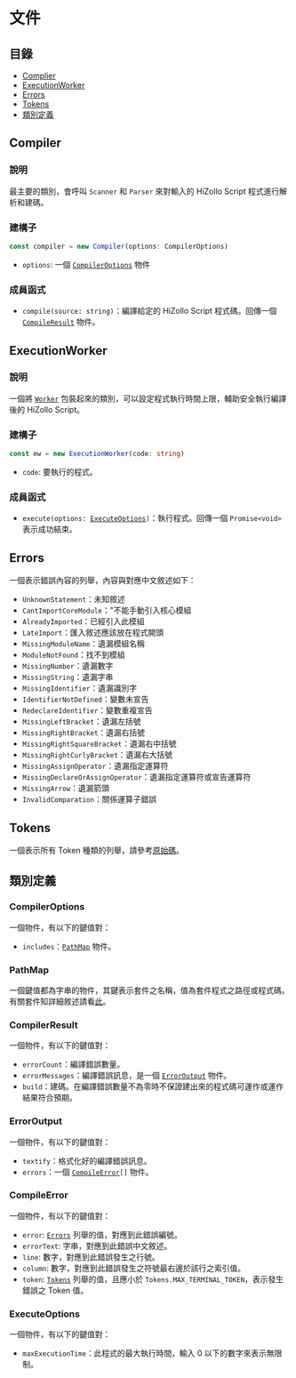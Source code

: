 # 文件
## 目錄
- [Complier](#Compiler)
- [ExecutionWorker](#ExecutionWorker)
- [Errors](#Errors)
- [Tokens](#Tokens)
- [類別定義](#類別定義)

## Compiler
### 說明
最主要的類別，會呼叫 `Scanner` 和 `Parser` 來對輸入的 HiZollo Script 程式進行解析和建碼。

### 建構子
```ts
const compiler = new Compiler(options: CompilerOptions)
```
- `options`: 一個 [`CompilerOptions`](#compileroptions) 物件

### 成員函式
- `compile(source: string)`：編譯給定的 HiZollo Script 程式碼。回傳一個 [`CompileResult`](#compileresult) 物件。

## ExecutionWorker
### 說明
一個將 [`Worker`](https://nodejs.org/api/worker_threads.html#class-worker) 包裝起來的類別，可以設定程式執行時間上限，輔助安全執行編譯後的 HiZollo Script。

### 建構子
```ts
const ew = new ExecutionWorker(code: string)
```
- `code`: 要執行的程式。

### 成員函式
- `execute(options: `[`ExecuteOptions`](#executeoptions)`)`：執行程式。回傳一個 `Promise<void>` 表示成功結束。

## Errors
一個表示錯誤內容的列舉，內容與對應中文敘述如下：
- `UnknownStatement`：未知敘述
- `CantImportCoreModule`："不能手動引入核心模組
- `AlreadyImported`：已經引入此模組
- `LateImport`：匯入敘述應該放在程式開頭
- `MissingModuleName`：遺漏模組名稱
- `ModuleNotFound`：找不到模組
- `MissingNumber`：遺漏數字
- `MissingString`：遺漏字串
- `MissingIdentifier`：遺漏識別字
- `IdentifierNotDefined`：變數未宣告
- `RedeclareIdentifier`：變數重複宣告
- `MissingLeftBracket`：遺漏左括號
- `MissingRightBracket`：遺漏右括號
- `MissingRightSquareBracket`：遺漏右中括號
- `MissingRightCurlyBracket`：遺漏右大括號
- `MissingAssignOperator`：遺漏指定運算符
- `MissingDeclareOrAssignOperator`：遺漏指定運算符或宣告運算符
- `MissingArrow`：遺漏箭頭
- `InvalidComparation`：關係運算子錯誤

## Tokens
一個表示所有 Token 種類的列舉，請參考[原始碼](../src/constant/token.ts)。

## 類別定義

### CompilerOptions
一個物件，有以下的鍵值對：
- `includes`：[`PathMap`](#pathmap) 物件。

### PathMap
一個鍵值都為字串的物件，其鍵表示套件之名稱，值為套件程式之路徑或程式碼。有關套件知詳細敘述請看[此](./guide.md)。

### CompilerResult
一個物件，有以下的鍵值對：
- `errorCount`：編譯錯誤數量。
- `errorMessages`：編譯錯誤訊息，是一個 [`ErrorOutput`](#erroroutput) 物件。
- `build`：建碼。在編譯錯誤數量不為零時不保證建出來的程式碼可運作或運作結果符合預期。

### ErrorOutput
一個物件，有以下的鍵值對：
- `textify`：格式化好的編譯錯誤訊息。
- `errors`：一個 [`CompileError`](#compilererror)`[]` 物件。

### CompileError
一個物件，有以下的鍵值對：
- `error`: [`Errors`](#errors) 列舉的值，對應到此錯誤編號。
- `errorText`: 字串，對應到此錯誤中文敘述。
- `line`: 數字，對應到此錯誤發生之行號。
- `column`: 數字，對應到此錯誤發生之符號最右邊於該行之索引值。
- `token`: [`Tokens`](#tokens) 列舉的值，且應小於 `Tokens.MAX_TERMINAL_TOKEN`，表示發生錯誤之 Token 值。

### ExecuteOptions
一個物件，有以下的鍵值對：
- `maxExecutionTime`：此程式的最大執行時間，輸入 0 以下的數字來表示無限制。
